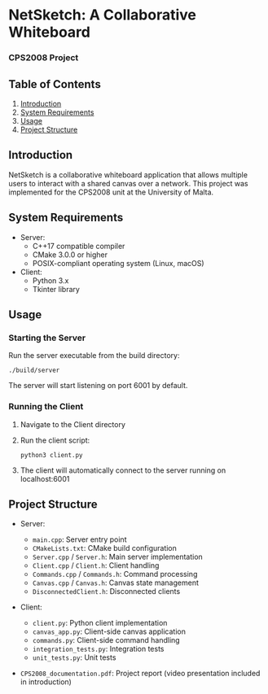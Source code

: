 # NetSketch: A Collaborative Whiteboard
### CPS2008 Project

## Table of Contents
1. [Introduction](#introduction)
2. [System Requirements](#system-requirements)
3. [Usage](#usage)
4. [Project Structure](#project-structure)

## Introduction

NetSketch is a collaborative whiteboard application that allows multiple users to interact with a shared canvas over a network. This project was implemented for the CPS2008 unit at the University of Malta.

## System Requirements

- Server:
  - C++17 compatible compiler
  - CMake 3.0.0 or higher
  - POSIX-compliant operating system (Linux, macOS)
- Client:
  - Python 3.x
  - Tkinter library

## Usage

### Starting the Server

Run the server executable from the build directory:

```
./build/server
```

The server will start listening on port 6001 by default.

### Running the Client

1. Navigate to the Client directory
2. Run the client script:
   ```
   python3 client.py
   ```

3. The client will automatically connect to the server running on localhost:6001

## Project Structure

- Server:
    - `main.cpp`: Server entry point
    - `CMakeLists.txt`: CMake build configuration
    - `Server.cpp` / `Server.h`: Main server implementation
    - `Client.cpp` / `Client.h`: Client handling
    - `Commands.cpp` / `Commands.h`: Command processing
    - `Canvas.cpp` / `Canvas.h`: Canvas state management
    - `DisconnectedClient.h`: Disconnected clients
    
- Client:
    - `client.py`: Python client implementation
    - `canvas_app.py`: Client-side canvas application
    - `commands.py`: Client-side command handling
    - `integration_tests.py`: Integration tests
    - `unit_tests.py`: Unit tests

- `CPS2008_documentation.pdf`: Project report (video presentation included in introduction)
